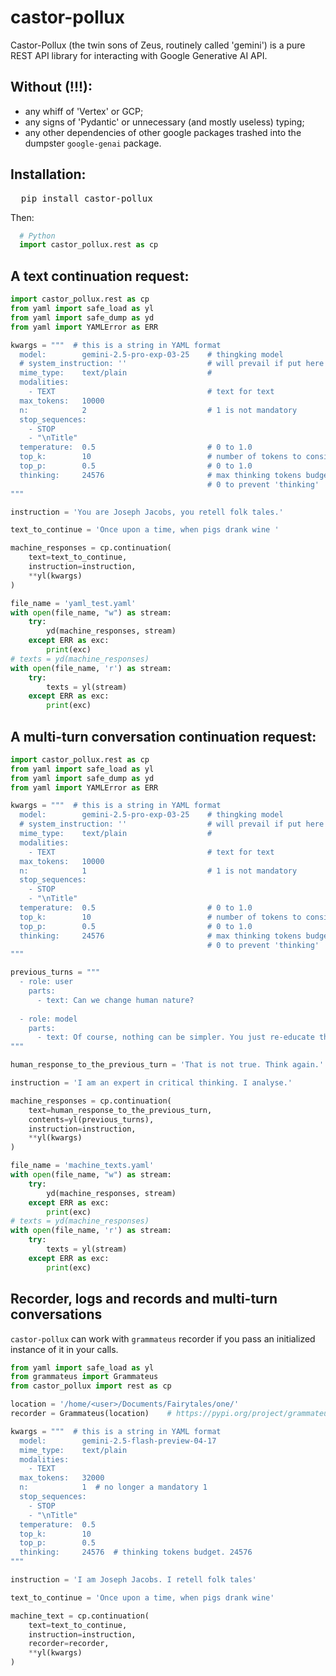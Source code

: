 # castor-pollux
Castor-Pollux (the twin sons of Zeus, routinely called 'gemini') is a pure REST API library for interacting with Google Generative AI API.

## Without (!!!):
- any whiff of 'Vertex' or GCP;
- any signs of 'Pydantic' or unnecessary (and mostly useless) typing;
- any other dependencies of other google packages trashed into the dumpster `google-genai` package.

## Installation:
<pre>
  pip install castor-pollux
</pre>
Then:
```Python
  # Python
  import castor_pollux.rest as cp
```
## A text continuation request:
```Python
import castor_pollux.rest as cp
from yaml import safe_load as yl
from yaml import safe_dump as yd
from yaml import YAMLError as ERR

kwargs = """  # this is a string in YAML format
  model:        gemini-2.5-pro-exp-03-25    # thingking model
  # system_instruction: ''                  # will prevail if put here
  mime_type:    text/plain                  #
  modalities:
    - TEXT                                  # text for text
  max_tokens:   10000
  n:            2                           # 1 is not mandatory
  stop_sequences:
    - STOP
    - "\nTitle"
  temperature:  0.5                         # 0 to 1.0
  top_k:        10                          # number of tokens to consider.
  top_p:        0.5                         # 0 to 1.0
  thinking:     24576                       # max thinking tokens budget; 
                                            # 0 to prevent 'thinking'
"""

instruction = 'You are Joseph Jacobs, you retell folk tales.'

text_to_continue = 'Once upon a time, when pigs drank wine '

machine_responses = cp.continuation(
    text=text_to_continue,
    instruction=instruction,
    **yl(kwargs)
)

file_name = 'yaml_test.yaml'
with open(file_name, "w") as stream:
    try:
        yd(machine_responses, stream)
    except ERR as exc:
        print(exc)
# texts = yd(machine_responses)
with open(file_name, 'r') as stream:
    try:
        texts = yl(stream)
    except ERR as exc:
        print(exc)
```
## A multi-turn conversation continuation request:
```Python
import castor_pollux.rest as cp
from yaml import safe_load as yl
from yaml import safe_dump as yd
from yaml import YAMLError as ERR

kwargs = """  # this is a string in YAML format
  model:        gemini-2.5-pro-exp-03-25    # thingking model
  # system_instruction: ''                  # will prevail if put here
  mime_type:    text/plain                  #
  modalities:
    - TEXT                                  # text for text
  max_tokens:   10000
  n:            1                           # 1 is not mandatory
  stop_sequences:
    - STOP
    - "\nTitle"
  temperature:  0.5                         # 0 to 1.0
  top_k:        10                          # number of tokens to consider.
  top_p:        0.5                         # 0 to 1.0
  thinking:     24576                       # max thinking tokens budget; 
                                            # 0 to prevent 'thinking'
"""

previous_turns = """
  - role: user
    parts:
      - text: Can we change human nature?
    
  - role: model
    parts:
      - text: Of course, nothing can be simpler. You just re-educate them.
"""

human_response_to_the_previous_turn = 'That is not true. Think again.'

instruction = 'I am an expert in critical thinking. I analyse.'

machine_responses = cp.continuation(
    text=human_response_to_the_previous_turn,
    contents=yl(previous_turns),
    instruction=instruction,
    **yl(kwargs)
)

file_name = 'machine_texts.yaml'
with open(file_name, "w") as stream:
    try:
        yd(machine_responses, stream)
    except ERR as exc:
        print(exc)
# texts = yd(machine_responses)
with open(file_name, 'r') as stream:
    try:
        texts = yl(stream)
    except ERR as exc:
        print(exc)
``` 
## Recorder, logs and records and multi-turn conversations
`castor-pollux` can work with `grammateus` recorder if you pass an initialized instance of it in your calls.
```python
from yaml import safe_load as yl
from grammateus import Grammateus
from castor_pollux import rest as cp

location = '/home/<user>/Documents/Fairytales/one/'
recorder = Grammateus(location)    # https://pypi.org/project/grammateus/

kwargs = """  # this is a string in YAML format
  model:        gemini-2.5-flash-preview-04-17
  mime_type:    text/plain
  modalities:
    - TEXT
  max_tokens:   32000
  n:            1  # no longer a mandatory 1
  stop_sequences:
    - STOP
    - "\nTitle"
  temperature:  0.5
  top_k:        10
  top_p:        0.5
  thinking:     24576  # thinking tokens budget. 24576
"""

instruction = 'I am Joseph Jacobs. I retell folk tales'

text_to_continue = 'Once upon a time, when pigs drank wine'

machine_text = cp.continuation(
    text=text_to_continue,
    instruction=instruction,
    recorder=recorder,
    **yl(kwargs)
)
```
